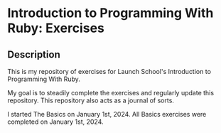<!-- # README # -->
# Introduction to Programming With Ruby: Exercises

## Description

This is my repository of exercises for Launch School's Introduction to Programming With Ruby. 

My goal is to steadily complete the exercises and regularly update this repository. This repository also acts as a journal of sorts.

I started The Basics on January 1st, 2024.
All Basics exercises were completed on January 1st, 2024.
